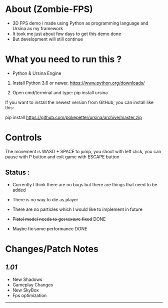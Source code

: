 # About (Zombie-FPS)
* 3D FPS demo i made using Python as programming language and Ursina as my framework
* It took me just about few days to get this demo done 
* But development will still continue

# What you need to run this ?
* Python & Ursina Engine

1) Install Python 3.6 or newer. https://www.python.org/downloads/

2) Open cmd/terminal and type:
pip install ursina

If you want to install the newest version from GitHub, you can install like this:

pip install https://github.com/pokepetter/ursina/archive/master.zip

# Controls 

The movement is WASD + SPACE to jump, you shoot with left click, you can pause with P button and exit game with ESCAPE button

## Status : 
* Currently I think there are no bugs but there are things that need to be added 
* There is no way to die as player 
* There are no particles which I would like to implement in future

* ~~Pistol model needs to get texture fixed~~ DONE
* ~~Maybe fix some performance~~ DONE

# Changes/Patch Notes
## ***1.01***
* New Shadows 
* Gameplay Changes 
* New SkyBox
* Fps optimization
***
